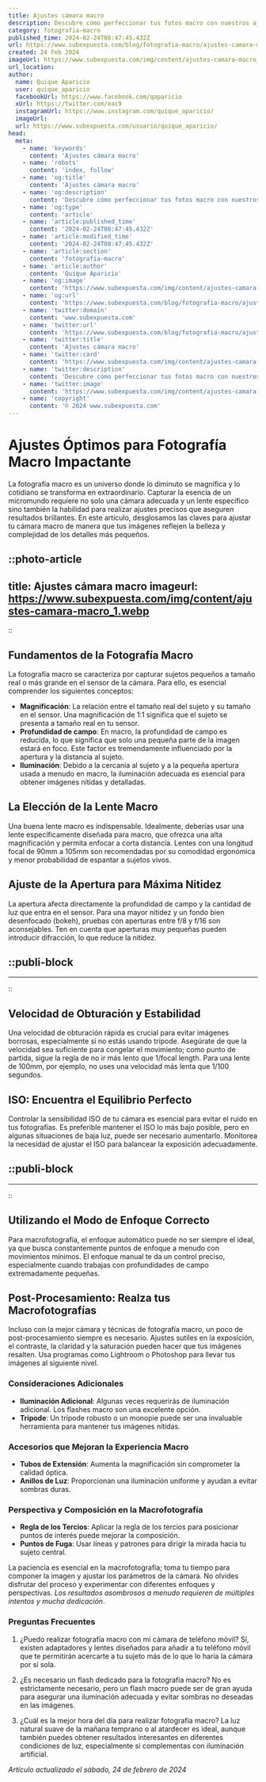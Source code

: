 ```yaml
---
title: Ajustes cámara macro
description: Descubre cómo perfeccionar tus fotos macro con nuestros ajustes de cámara expertos. Captura detalles increíbles y mejora tu fotografia hoy.
category: fotografia-macro
published_time: 2024-02-24T08:47:45.432Z
url: https://www.subexpuesta.com/blog/fotografia-macro/ajustes-camara-macro
created: 24 Feb 2024
imageUrl: https://www.subexpuesta.com/img/content/ajustes-camara-macro_1.webp
url_location:
author:
  name: Quique Aparicio
  user: quique_aparicio
  facebookUrl: https://www.facebook.com/qaparicio
  xUrl: https://twitter.com/eac9
  instagramUrl: https://www.instagram.com/quique_aparicio/
  imageUrl: 
  url: https://www.subexpuesta.com/usuario/quique_aparicio/
head:
  meta:
    - name: 'keywords'
      content: 'Ajustes cámara macro'
    - name: 'robots'
      content: 'index, follow'
    - name: 'og:title'
      content: 'Ajustes cámara macro'
    - name: 'og:description'
      content: 'Descubre cómo perfeccionar tus fotos macro con nuestros ajustes de cámara expertos. Captura detalles increíbles y mejora tu fotografia hoy.'
    - name: 'og:type'
      content: 'article'
    - name: 'article:published_time'
      content: '2024-02-24T08:47:45.432Z'
    - name: 'article:modified_time'
      content: '2024-02-24T08:47:45.432Z'
    - name: 'article:section'
      content: 'fotografia-macro'
    - name: 'article:author'
      content: 'Quique Aparicio'
    - name: 'og:image'
      content: 'https://www.subexpuesta.com/img/content/ajustes-camara-macro_1.webp'
    - name: 'og:url'
      content: 'https://www.subexpuesta.com/blog/fotografia-macro/ajustes-camara-macro'
    - name: 'twitter:domain'
      content: 'www.subexpuesta.com'
    - name: 'twitter:url'
      content: 'https://www.subexpuesta.com/blog/fotografia-macro/ajustes-camara-macro'
    - name: 'twitter:title'
      content: 'Ajustes cámara macro'
    - name: 'twitter:card'
      content: 'https://www.subexpuesta.com/img/content/ajustes-camara-macro_1.webp'
    - name: 'twitter:description'
      content: 'Descubre cómo perfeccionar tus fotos macro con nuestros ajustes de cámara expertos. Captura detalles increíbles y mejora tu fotografia hoy.'
    - name: 'twitter:image'
      content: 'https://www.subexpuesta.com/img/content/ajustes-camara-macro_1.webp'
    - name: 'copyright'
      content: '© 2024 www.subexpuesta.com'
---
```

# Ajustes Óptimos para Fotografía Macro Impactante

La fotografía macro es un universo donde lo diminuto se magnifica y lo cotidiano se transforma en extraordinario. Capturar la esencia de un micromundo requiere no solo una cámara adecuada y un lente específico sino también la habilidad para realizar ajustes precisos que aseguren resultados brillantes. En este artículo, desglosamos las claves para ajustar tu cámara macro de manera que tus imágenes reflejen la belleza y complejidad de los detalles más pequeños.


::photo-article
---
title: Ajustes cámara macro
imageurl: https://www.subexpuesta.com/img/content/ajustes-camara-macro_1.webp
---
::


## Fundamentos de la Fotografía Macro
La fotografía macro se caracteriza por capturar sujetos pequeños a tamaño real o más grande en el sensor de la cámara. Para ello, es esencial comprender los siguientes conceptos:

- **Magnificación**: La relación entre el tamaño real del sujeto y su tamaño en el sensor. Una magnificación de 1:1 significa que el sujeto se presenta a tamaño real en tu sensor.
- **Profundidad de campo**: En macro, la profundidad de campo es reducida, lo que significa que solo una pequeña parte de la imagen estará en foco. Este factor es tremendamente influenciado por la apertura y la distancia al sujeto.
- **Iluminación**: Debido a la cercanía al sujeto y a la pequeña apertura usada a menudo en macro, la iluminación adecuada es esencial para obtener imágenes nítidas y detalladas.
  
## La Elección de la Lente Macro
Una buena lente macro es indispensable. Idealmente, deberías usar una lente específicamente diseñada para macro, que ofrezca una alta magnificación y permita enfocar a corta distancia. Lentes con una longitud focal de 90mm a 105mm son recomendadas por su comodidad ergonómica y menor probabilidad de espantar a sujetos vivos.

## Ajuste de la Apertura para Máxima Nitidez
La apertura afecta directamente la profundidad de campo y la cantidad de luz que entra en el sensor. Para una mayor nitidez y un fondo bien desenfocado (bokeh), pruebas con aperturas entre f/8 y f/16 son aconsejables. Ten en cuenta que aperturas muy pequeñas pueden introducir difracción, lo que reduce la nitidez.


  ::publi-block
  ---
  ---
  ::
  
  
## Velocidad de Obturación y Estabilidad
Una velocidad de obturación rápida es crucial para evitar imágenes borrosas, especialmente si no estás usando trípode. Asegúrate de que la velocidad sea suficiente para congelar el movimiento; como punto de partida, sigue la regla de no ir más lento que 1/focal length. Para una lente de 100mm, por ejemplo, no uses una velocidad más lenta que 1/100 segundos.

## ISO: Encuentra el Equilibrio Perfecto
Controlar la sensibilidad ISO de tu cámara es esencial para evitar el ruido en tus fotografías. Es preferible mantener el ISO lo más bajo posible, pero en algunas situaciones de baja luz, puede ser necesario aumentarlo. Monitorea la necesidad de ajustar el ISO para balancear la exposición adecuadamente.


  ::publi-block
  ---
  ---
  ::
  
  
## Utilizando el Modo de Enfoque Correcto
Para macrofotografía, el enfoque automático puede no ser siempre el ideal, ya que busca constantemente puntos de enfoque a menudo con movimientos mínimos. El enfoque manual te da un control preciso, especialmente cuando trabajas con profundidades de campo extremadamente pequeñas.

## Post-Procesamiento: Realza tus Macrofotografías
Incluso con la mejor cámara y técnicas de fotografía macro, un poco de post-procesamiento siempre es necesario. Ajustes sutiles en la exposición, el contraste, la claridad y la saturación pueden hacer que tus imágenes resalten. Usa programas como Lightroom o Photoshop para llevar tus imágenes al siguiente nivel.

### Consideraciones Adicionales
- **Iluminación Adicional**: Algunas veces requerirás de iluminación adicional. Los flashes macro son una excelente opción.
- **Tripode**: Un trípode robusto o un monopie puede ser una invaluable herramienta para mantener tus imágenes nítidas.
  
### Accesorios que Mejoran la Experiencia Macro
- **Tubos de Extensión**: Aumenta la magnificación sin comprometer la calidad óptica.
- **Anillos de Luz**: Proporcionan una iluminación uniforme y ayudan a evitar sombras duras.

### Perspectiva y Composición en la Macrofotografía
- **Regla de los Tercios**: Aplicar la regla de los tercios para posicionar puntos de interés puede mejorar la composición.
- **Puntos de Fuga**: Usar líneas y patrones para dirigir la mirada hacia tu sujeto central.

La paciencia es esencial en la macrofotografía; toma tu tiempo para componer la imagen y ajustar los parámetros de la cámara. No olvides disfrutar del proceso y experimentar con diferentes enfoques y perspectivas. *Los resultados asombrosos a menudo requieren de múltiples intentos y mucha dedicación*.

### Preguntas Frecuentes

1. ¿Puedo realizar fotografía macro con mi cámara de teléfono móvil?
   Sí, existen adaptadores y lentes diseñados para añadir a tu teléfono móvil que te permitirán acercarte a tu sujeto más de lo que lo haría la cámara por sí sola.

2. ¿Es necesario un flash dedicado para la fotografía macro?
   No es estrictamente necesario, pero un flash macro puede ser de gran ayuda para asegurar una iluminación adecuada y evitar sombras no deseadas en las imágenes.

3. ¿Cuál es la mejor hora del día para realizar fotografía macro?
   La luz natural suave de la mañana temprano o al atardecer es ideal, aunque también puedes obtener resultados interesantes en diferentes condiciones de luz, especialmente si complementas con iluminación artificial.

_Artículo actualizado el sábado, 24 de febrero de 2024_